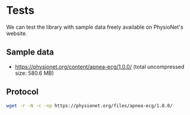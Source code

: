 # Tests


We can test the library with sample data freely available on PhysioNet's website.

## Sample data
- https://physionet.org/content/apnea-ecg/1.0.0/ (total uncompressed size: 580.6 MB)


## Protocol

```bash
wget -r -N -c -np https://physionet.org/files/apnea-ecg/1.0.0/
```